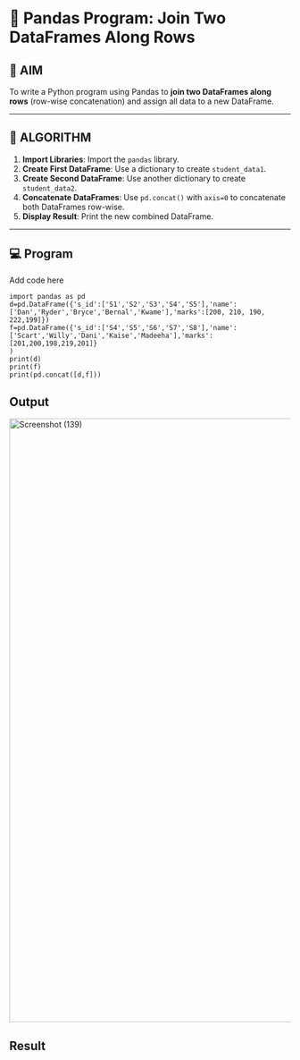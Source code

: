 # 🧪 Pandas Program: Join Two DataFrames Along Rows

## 🎯 AIM

To write a Python program using Pandas to **join two DataFrames along rows** (row-wise concatenation) and assign all data to a new DataFrame.

---

## 🧠 ALGORITHM

1. **Import Libraries**: Import the `pandas` library.
2. **Create First DataFrame**: Use a dictionary to create `student_data1`.
3. **Create Second DataFrame**: Use another dictionary to create `student_data2`.
4. **Concatenate DataFrames**: Use `pd.concat()` with `axis=0` to concatenate both DataFrames row-wise.
5. **Display Result**: Print the new combined DataFrame.

---

## 💻 Program

Add code here
```
import pandas as pd
d=pd.DataFrame({'s_id':['S1','S2','S3','S4','S5'],'name':['Dan','Ryder','Bryce','Bernal','Kwame'],'marks':[200, 210, 190, 222,199]})
f=pd.DataFrame({'s_id':['S4','S5','S6','S7','S8'],'name':['Scart','Willy','Dani','Kaise','Madeeha'],'marks':[201,200,198,219,201]}
)
print(d)
print(f)
print(pd.concat([d,f]))
```

## Output
<img width="1920" height="1080" alt="Screenshot (139)" src="https://github.com/user-attachments/assets/b729a3e5-382f-4eee-ae6f-3a3d4b3c5371" />

## Result
